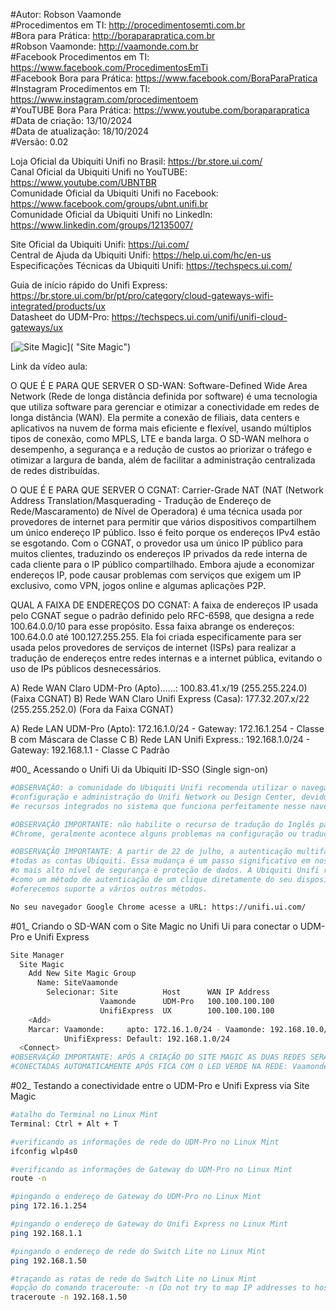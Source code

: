 #Autor: Robson Vaamonde<br>
#Procedimentos em TI: http://procedimentosemti.com.br<br>
#Bora para Prática: http://boraparapratica.com.br<br>
#Robson Vaamonde: http://vaamonde.com.br<br>
#Facebook Procedimentos em TI: https://www.facebook.com/ProcedimentosEmTi<br>
#Facebook Bora para Prática: https://www.facebook.com/BoraParaPratica<br>
#Instagram Procedimentos em TI: https://www.instagram.com/procedimentoem<br>
#YouTUBE Bora Para Prática: https://www.youtube.com/boraparapratica<br>
#Data de criação: 13/10/2024<br>
#Data de atualização: 18/10/2024<br>
#Versão: 0.02

Loja Oficial da Ubiquiti Unifi no Brasil: https://br.store.ui.com/<br>
Canal Oficial da Ubiquiti Unifi no YouTUBE: https://www.youtube.com/UBNTBR<br>
Comunidade Oficial da Ubiquiti Unifi no Facebook: https://www.facebook.com/groups/ubnt.unifi.br<br>
Comunidade Oficial da Ubiquiti Unifi no LinkedIn: https://www.linkedin.com/groups/12135007/

Site Oficial da Ubiquiti Unifi: https://ui.com/<br>
Central de Ajuda da Ubiquiti Unifi: https://help.ui.com/hc/en-us<br>
Especificações Técnicas da Ubiquiti Unifi: https://techspecs.ui.com/

Guia de início rápido do Unifi Express: https://br.store.ui.com/br/pt/pro/category/cloud-gateways-wifi-integrated/products/ux<br>
Datasheet do UDM-Pro: https://techspecs.ui.com/unifi/unifi-cloud-gateways/ux

[![Site Magic](http://img.youtube.com/vi//0.jpg)]( "Site Magic")

Link da vídeo aula: 

O QUE É E PARA QUE SERVER O SD-WAN: Software-Defined Wide Area Network (Rede de longa distância definida por software) é uma tecnologia que utiliza software para gerenciar e otimizar a conectividade em redes de longa distância (WAN). Ela permite a conexão de filiais, data centers e aplicativos na nuvem de forma mais eficiente e flexível, usando múltiplos tipos de conexão, como MPLS, LTE e banda larga. O SD-WAN melhora o desempenho, a segurança e a redução de custos ao priorizar o tráfego e otimizar a largura de banda, além de facilitar a administração centralizada de redes distribuídas.

O QUE É E PARA QUE SERVER O CGNAT: Carrier-Grade NAT (NAT (Network Address Translation/Masquerading - Tradução de Endereço de Rede/Mascaramento) de Nível de Operadora) é uma técnica usada por provedores de internet para permitir que vários dispositivos compartilhem um único endereço IP público. Isso é feito porque os endereços IPv4 estão se esgotando. Com o CGNAT, o provedor usa um único IP público para muitos clientes, traduzindo os endereços IP privados da rede interna de cada cliente para o IP público compartilhado. Embora ajude a economizar endereços IP, pode causar problemas com serviços que exigem um IP exclusivo, como VPN, jogos online e algumas aplicações P2P.

QUAL A FAIXA DE ENDEREÇOS DO CGNAT: A faixa de endereços IP usada pelo CGNAT segue o padrão definido pelo RFC-6598, que designa a rede 100.64.0.0/10 para esse propósito. Essa faixa abrange os endereços: 100.64.0.0 até 100.127.255.255. Ela foi criada especificamente para ser usada pelos provedores de serviços de internet (ISPs) para realizar a tradução de endereços entre redes internas e a internet pública, evitando o uso de IPs públicos desnecessários.

A) Rede WAN Claro UDM-Pro (Apto)......: 100.83.41.x/19  (255.255.224.0) (Faixa CGNAT)
B) Rede WAN Claro Unifi Express (Casa): 177.32.207.x/22 (255.255.252.0) (Fora da Faixa CGNAT)

A) Rede LAN UDM-Pro (Apto): 172.16.1.0/24   -  Gateway: 172.16.1.254  -  Classe B com Máscara de Classe C
B) Rede LAN Unifi Express.: 192.168.1.0/24  -  Gateway: 192.168.1.1   -  Classe C Padrão

#00_ Acessando o Unifi Ui da Ubiquiti ID-SSO (Single sign-on)<br>
```bash
#OBSERVAÇÃO: a comunidade do Ubiquiti Unifi recomenda utilizar o navegador Google Chrome para a 
#configuração e administração do Unifi Network ou Design Center, devido a compatibilidade do Java 
#e recursos integrados no sistema que funciona perfeitamente nesse navegador.

#OBSERVAÇÃO IMPORTANTE: não habilite o recurso de tradução do Inglês para o Português do Google
#Chrome, geralmente acontece alguns problemas na configuração ou tradução do termo técnico.

#OBSERVAÇÃO IMPORTANTE: A partir de 22 de julho, a autenticação multifator será obrigatória para 
#todas as contas Ubiquiti. Essa mudança é um passo significativo em nosso compromisso de garantir 
#o mais alto nível de segurança e proteção de dados. A Ubiquiti Unifi recomenda usar o UI Verify
#como um método de autenticação de um clique diretamente do seu dispositivo móvel, mas também 
#oferecemos suporte a vários outros métodos.

No seu navegador Google Chrome acesse a URL: https://unifi.ui.com/
```

#01_ Criando o SD-WAN com o Site Magic no Unifi Ui para conectar o UDM-Pro e Unifi Express<br>
```bash
Site Manager
  Site Magic
    Add New Site Magic Group
      Name: SiteVaamonde
        Selecionar: Site          Host      WAN IP Address
                    Vaamonde      UDM-Pro   100.100.100.100
                    UnifiExpress  UX        100.100.100.100
    <Add>
    Marcar: Vaamonde:     apto: 172.16.1.0/24 - Vaamonde: 192.168.10.0/24
            UnifiExpress: Default: 192.168.1.0/24
  <Connect>
#OBSERVAÇÃO IMPORTANTE: APÓS A CRIAÇÃO DO SITE MAGIC AS DUAS REDES SERÃO SINCRONIZADAS E
#CONECTADAS AUTOMATICAMENTE APÓS FICA COM O LED VERDE NA REDE: Vaamonde E UnifiExpress.
```

#02_ Testando a conectividade entre o UDM-Pro e Unifi Express via Site Magic<br>
```bash
#atalho do Terminal no Linux Mint
Terminal: Ctrl + Alt + T

#verificando as informações de rede do UDM-Pro no Linux Mint
ifconfig wlp4s0

#verificando as informações de Gateway do UDM-Pro no Linux Mint
route -n

#pingando o endereço de Gateway do UDM-Pro no Linux Mint
ping 172.16.1.254

#pingando o endereço de Gateway do Unifi Express no Linux Mint
ping 192.168.1.1

#pingando o endereço de rede do Switch Lite no Linux Mint
ping 192.168.1.50

#traçando as rotas de rede do Switch Lite no Linux Mint
#opção do comando traceroute: -n (Do not try to map IP addresses to host names)
traceroute -n 192.168.1.50
```